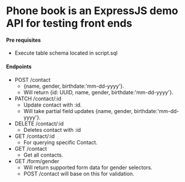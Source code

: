 <h1>Phone book is an ExpressJS demo API for testing front ends</h1>

<h4>Pre requisites</h4>

- Execute table schema located in script.sql

<h4>Endpoints</h4>

- POST /contact
  - {name, gender, birthdate:'mm-dd-yyyy'}.
  - Will return {id: UUID, name, gender, birthdate:'mm-dd-yyyy'}.
- PATCH /contact/:id
  - Update contact with :id.
  - Will take partial field updates {name, gender, birthdate:'mm-dd-yyyy'}.
- DELETE /contact/:id
  - Deletes contact with :id
- GET /contact/:id
  - For querying specific Contact.
- GET /contact
  - Get all contacts.
- GET /form/gender
  - Will return supported form data for gender selectors.
  - POST /contact will base on this for validation.
